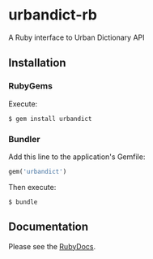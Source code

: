 # urbandict-rb
A Ruby interface to Urban Dictionary API

## Installation
### RubyGems
Execute:

```shell
$ gem install urbandict
```

### Bundler
Add this line to the application's Gemfile:

```ruby
gem('urbandict')
```

Then execute:

```shell
$ bundle
```

## Documentation
Please see the [RubyDocs](http://www.rubydoc.info/gems/urbandict).